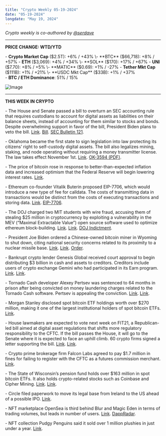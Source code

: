 ```yaml
---
title: "Crypto Weekly 05-19-2024"
date: "05-19-2024"
longdate: "May 19, 2024"
---
```


*Crypto weekly is co-authored by [@serdave](https://twitter.com/serdave_eth)*



---

**PRICE CHANGE: WTD/YTD**

\- **Crypto Market Cap** ($2.5T): +6% / +43% 
\- **BTC** ($66,718): +8% / +57%
\- **ETH** ($3,069): +4% / +34%
\- **SOL** ($170): +17% / +67%
\- **UNI** ($7.70): +8% / +5%
\- **MATIC** ($0.69): +1% / -27% 
\- **Tether Mkt Cap** ($111B): +1% / +21% 
\- **USDC Mkt Cap** ($33B): +1% / +37%  
\- **BTC / ETH Dominance**: 51% / 15%

![Image](/images/05-19-2024-1.png)

---

**THIS WEEK IN CRYPTO**

\- The House and Senate passed a bill to overturn an SEC accounting rule that requires custodians to account for digital assets as liabilities on their balance sheets, instead of accounting for them similar to stocks and bonds. Despite overwhelming support in favor of the bill, President Biden plans to veto the bill. [Link](https://fortune.com/crypto/2024/05/10/sec-rules-crypto-custodian-banks-state-street/). [Bill](https://www.congress.gov/bill/118th-congress/house-joint-resolution/109/all-actions). [SEC Bulletin 121](https://www.sec.gov/oca/staff-accounting-bulletin-121).

\- Oklahoma became the first state to sign legislation into law protecting its citizens’ right to self-custody digital assets. The bill also legalizes mining, staking, and node operating without requiring a money transmitter license. The law takes effect November 1st. [Link](https://www.msn.com/en-us/money/markets/sweeping-bitcoin-rights-bill-becomes-law-in-oklahoma/ar-BB1msaVV?utm_source=newsletter&utm_medium=email&utm_campaign=newsletter_axioscryptocurrency&stream=business). [OK-3594 (PDF)](http://webserver1.lsb.state.ok.us/cf_pdf/2023-24%20ENR/hB/HB3594%20ENR.PDF).

\- The price of bitcoin rose in response to better-than-expected inflation data and increased optimism that the Federal Reserve will begin lowering interest rates. [Link](https://fortune.com/crypto/2024/05/16/bitcoin-3-week-high-inflation-data-cpi-13f-filings/).

\- Ethereum co-founder Vitalik Buterin proposed EIP-7706, which would introduce a new type of fee for calldata. The costs of transmitting data in transactions would be distinct from the costs of executing transactions and storing data. [Link](https://www.theblock.co/post/294274/vitalik-buterin-eip7706-ethereum-calldata-gas). [EIP-7706](https://github.com/ethereum/EIPs/blob/4020064d72da32adc691cf1906f466a2c03b00f5/EIPS/eip-7706.md).

\- The DOJ charged two MIT students with wire fraud, accusing them of stealing $25 million in cryptocurrency by exploiting a vulnerability in the MEV (“Maximal Extractable Value”) open source software used to optimize ethereum block-building. [Link](https://fortune.com/crypto/2024/05/16/mit-grads-25-million-crypto-crime-spotlight-on-ethereum-front-running/). [Link](https://www.bloomberg.com/news/articles/2024-05-15/mit-brothers-arrested-over-lightning-25-million-crypto-heist). [DOJ Indictment](https://www.justice.gov/usao-sdny/media/1351931/dl).

\- President Joe Biden ordered a Chinese-owned bitcoin miner in Wyoming to shut down, citing national security concerns related to its proximity to a nuclear missile base. [Link](https://www.nytimes.com/2024/05/13/us/bitcoin-mine-biden-ban.html). [Link](https://fortune.com/crypto/2024/05/14/president-joe-biden-crypto-miner-wyoming-national-security-concerns/). [Order](https://www.whitehouse.gov/briefing-room/presidential-actions/2024/05/13/order-regarding-the-acquisition-of-certain-real-property-of-cheyenne-leads-by-mineone-cloud-computing-investment-i-l-p/).

\- Bankrupt crypto lender Genesis Global received court approval to begin distributing $3 billion in cash and assets to creditors. Creditors include users of crypto exchange Gemini who had participated in its Earn program. [Link](https://www.bloomberg.com/news/articles/2024-05-17/failed-crypto-lender-genesis-wins-approval-on-repayment-plan). [Link](https://www.theblock.co/post/295254/gemini-earn-to-begin-returning-customers-crypto-by-end-of-month-as-court-approves-genesis-bankruptcy).

\- Tornado Cash developer Alexey Pertsev was sentenced to 64 months in prison after being convicted on money laundering charges related to the Tornado Cash software. Pertsev is appealing the conviction. [Link](https://www.theblock.co/post/294906/tornado-cash-alexey-pertsev-appeals-conviction). [Link](https://www.coindesk.com/policy/2024/05/16/tornado-cash-developer-alexey-pertsev-appeals-guilty-verdict/).

\- Morgan Stanley disclosed spot bitcoin ETF holdings worth over $270 million, making it one of the largest institutional holders of spot bitcoin ETFs. [Link](https://www.theblock.co/post/294885/morgan-stanley-spot-bitcoin-etf).

\- House lawmakers are expected to vote next week on FIT21, a Republican-led bill aimed at digital asset regulations that shifts more regulatory responsibility to the CFTC. If the bill passes the House, it will go to the Senate where it is expected to face an uphill climb. 60 crypto firms signed a letter supporting the bill. [Link](https://www.coindesk.com/policy/2024/05/17/crypto-industry-rallies-behind-house-bill-as-it-heads-toward-final-vote/). [Link](https://www.theblock.co/post/295148/60-crypto-firms-pitch-support-for-large-market-structure-bill-ahead-of-next-weeks-vote).

\- Crypto prime brokerage firm Falcon Labs agreed to pay $1.7 million in fines for failing to register with the CFTC as a futures commission merchant. [Link](https://www.theblock.co/post/294165/crypto-prime-brokerage-firm-falcon-labs-settles-with-cftc-over-registration-violation).

\- The State of Wisconsin’s pension fund holds over $163 million in spot bitcoin ETFs. It also holds crypto-related stocks such as Coinbase and Cipher Mining. [Link](https://www.theblock.co/post/294380/state-of-wisconsin-investment-board-reveals-163-million-in-spot-bitcoin-etfs). [Link](https://www.axios.com/newsletters/axios-crypto-e2d54440-11f2-11ef-9ced-bd916b1762c2.html).

\- Circle filed paperwork to move its legal base from Ireland to the US ahead of a possible IPO. [Link](https://www.bloomberg.com/news/articles/2024-05-15/usdc-issuer-circle-to-make-us-legal-home-ahead-of-ipo).

\- NFT marketplace OpenSea is third behind Blur and Magic Eden in terms of trading volumes, but leads in number of users. [Link](https://www.axios.com/newsletters/axios-crypto-56b1ccf0-1219-11ef-b62a-5f38312e8a27.html). [DappRadar](https://dappradar.com/rankings/nft/marketplaces?sort=volumeInFiat&order=desc&range=month).

\- NFT collection Pudgy Penguins said it sold over 1 million plushies in just under a year. [Link](https://www.theblock.co/post/293948/pudgy-penguins-announces-one-million-plush-units-sold-in-less-than-a-year).